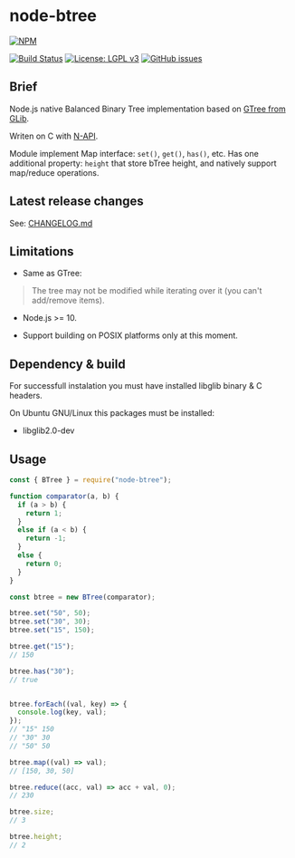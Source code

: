 # node-btree

[![NPM](https://nodei.co/npm/node-btree.png?compact=true)](https://nodei.co/npm/node-btree/)

[![Build Status](https://travis-ci.org/unixs/node-btree.svg?branch=master)](https://travis-ci.org/unixs/node-btree)
[![License: LGPL v3](https://img.shields.io/badge/License-LGPL%20v3-blue.svg)](https://www.gnu.org/licenses/lgpl-3.0)
[![GitHub issues](https://github.com/unixs/node-btree/issues)](https://img.shields.io/github/issues-raw/unixs/node-btree)


## Brief

Node.js native Balanced Binary Tree implementation based on [GTree from GLib](https://developer.gnome.org/glib/stable/glib-Balanced-Binary-Trees.html#g-tree-remove).

Writen on C with [N-API](https://nodejs.org/dist/latest-v12.x/docs/api/n-api.html).

Module implement Map interface: `set()`, `get()`, `has()`, etc.
Has one additional property: `height` that store bTree height, and natively support map/reduce operations.

## Latest release changes

See: [CHANGELOG.md](https://github.com/unixs/node-btree/blob/master/CHANGELOG.md)

## Limitations

* Same as GTree:

> The tree may not be modified while iterating over it (you can't add/remove items).

* Node.js >= 10.

* Support building on POSIX platforms only at this moment.

## Dependency & build

For successfull instalation you must have installed libglib binary & C headers.

On Ubuntu GNU/Linux this packages must be installed:

* libglib2.0-dev

## Usage

```js
const { BTree } = require("node-btree");

function comparator(a, b) {
  if (a > b) {
    return 1;
  }
  else if (a < b) {
    return -1;
  }
  else {
    return 0;
  }
}

const btree = new BTree(comparator);

btree.set("50", 50);
btree.set("30", 30);
btree.set("15", 150);

btree.get("15");
// 150

btree.has("30");
// true


btree.forEach((val, key) => {
  console.log(key, val);
});
// "15" 150
// "30" 30
// "50" 50

btree.map((val) => val);
// [150, 30, 50]

btree.reduce((acc, val) => acc + val, 0);
// 230

btree.size;
// 3

btree.height;
// 2

```
